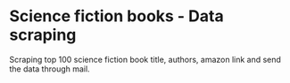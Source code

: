 # Science fiction books - Data scraping
Scraping top 100 science fiction book title, authors, amazon link and send the data through mail.
